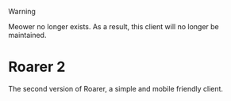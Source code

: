 > [!WARNING]
> Meower no longer exists. As a result, this client will no longer be maintained.

# Roarer 2

The second version of Roarer, a simple and mobile friendly client.
